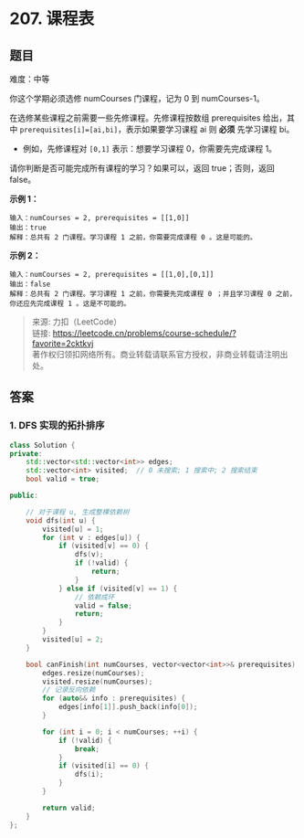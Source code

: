 # 207. 课程表

## 题目

难度：中等

你这个学期必须选修 numCourses 门课程，记为 0 到 numCourses-1。

在选修某些课程之前需要一些先修课程。先修课程按数组 prerequisites 给出，其中 `prerequisites[i]=[ai,bi]`，表示如果要学习课程 ai 则 **必须** 先学习课程 bi。

* 例如，先修课程对 `[0,1]` 表示：想要学习课程 0，你需要先完成课程 1。

请你判断是否可能完成所有课程的学习？如果可以，返回 true；否则，返回 false。

**示例 1：**

```
输入：numCourses = 2, prerequisites = [[1,0]]
输出：true
解释：总共有 2 门课程。学习课程 1 之前，你需要完成课程 0 。这是可能的。
```

**示例 2：**

```
输入：numCourses = 2, prerequisites = [[1,0],[0,1]]
输出：false
解释：总共有 2 门课程。学习课程 1 之前，你需要先完成​课程 0 ；并且学习课程 0 之前，你还应先完成课程 1 。这是不可能的。
```

> 来源: 力扣（LeetCode）  
> 链接: <https://leetcode.cn/problems/course-schedule/?favorite=2cktkvj>  
> 著作权归领扣网络所有。商业转载请联系官方授权，非商业转载请注明出处。

## 答案

### 1. DFS 实现的拓扑排序

```c++
class Solution {
private:
    std::vector<std::vector<int>> edges;
    std::vector<int> visited;  // 0 未搜索; 1 搜索中; 2 搜索结束
    bool valid = true;

public:

    // 对于课程 u, 生成整棵依赖树
    void dfs(int u) {
        visited[u] = 1;
        for (int v : edges[u]) {
            if (visited[v] == 0) {
                dfs(v);
                if (!valid) {
                    return;
                }
            } else if (visited[v] == 1) {
                // 依赖成环
                valid = false;
                return;
            }
        }
        visited[u] = 2;
    }

    bool canFinish(int numCourses, vector<vector<int>>& prerequisites) {
        edges.resize(numCourses);
        visited.resize(numCourses);
        // 记录反向依赖
        for (auto&& info : prerequisites) {
            edges[info[1]].push_back(info[0]);
        }

        for (int i = 0; i < numCourses; ++i) {
            if (!valid) {
                break;
            }
            if (visited[i] == 0) {
                dfs(i);
            }
        }

        return valid;
    }
};
```
